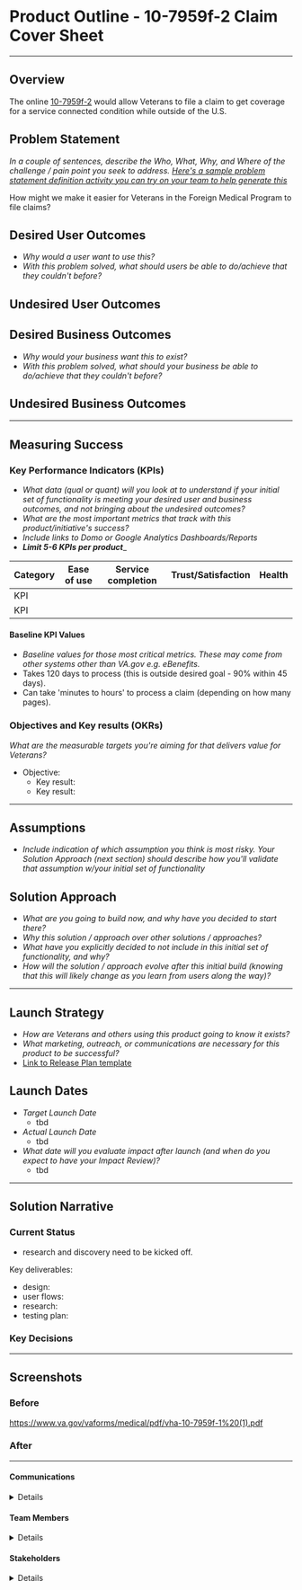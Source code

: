 
# Product Outline - 10-7959f-2 Claim Cover Sheet

---

## Overview
The online [10-7959f-2](https://www.va.gov/health-care/foreign-medical-program/) would allow Veterans to file a claim to get coverage for a service connected condition while outside of the U.S.

## Problem Statement
*In a couple of sentences, describe the Who, What, Why, and Where of the challenge / pain point you seek to address. [Here's a sample problem statement definition activity you can try on your team to help generate this](https://www.atlassian.com/team-playbook/plays/problem-framing)*

How might we make it easier for Veterans in the Foreign Medical Program to file claims?
 
## Desired User Outcomes

- *Why would a user want to use this?*
- *With this problem solved, what should users be able to do/achieve that they couldn't before?*

## Undesired User Outcomes


## Desired Business Outcomes

- *Why would your business want this to exist?*
- *With this problem solved, what should your business be able to do/achieve that they couldn't before?*

## Undesired Business Outcomes


---
## Measuring Success


### Key Performance Indicators (KPIs)
* *What data (qual or quant) will you look at to understand if your initial set of functionality is meeting your desired user and business outcomes, and not bringing about the undesired outcomes?*
* _What are the most important metrics that track with this product/initiative's success?_
* _Include links to Domo or Google Analytics Dashboards/Reports_
* _**Limit 5-6 KPIs per product**__

| Category | Ease of use | Service completion | Trust/Satisfaction | Health |
|----------|-------------|--------------------|--------------------|--------|
| KPI      |             |                    |                    |        |
| KPI      |             |                    |                    |        |

#### Baseline KPI Values
* _Baseline values for those most critical metrics. These may come from other systems other than VA.gov e.g. eBenefits._
* Takes 120 days to process (this is outside desired goal - 90% within 45 days).
* Can take 'minutes to hours' to process a claim (depending on how many pages).

### Objectives and Key results (OKRs)
_What are the measurable targets you're aiming for that delivers value for Veterans?_

- Objective:
  - Key result: 
  - Key result: 


---

## Assumptions
- *Include indication of which assumption you think is most risky. Your Solution Approach (next section) should describe how you'll validate that assumption w/your initial set of functionality*

## Solution Approach

- *What are you going to build now, and why have you decided to start there?*
- *Why this solution / approach over other solutions / approaches?*
- *What have you explicitly decided to not include in this initial set of functionality, and why?*
- *How will the solution / approach evolve after this initial build (knowing that this will likely change as you learn from users along the way)?*

--- 

## Launch Strategy
- *How are Veterans and others using this product going to know it exists?*
- *What marketing, outreach, or communications are necessary for this product to be successful?*
- [Link to Release Plan template](https://github.com/department-of-veterans-affairs/va.gov-team/blob/master/platform/product-management/release-plan-template.md)

## Launch Dates
- *Target Launch Date*
  - tbd
- *Actual Launch Date* 
  - tbd
- *What date will you evaluate impact after launch (and when do you expect to have your Impact Review)?*
  - tbd

---

## Solution Narrative

### Current Status
- research and discovery need to be kicked off.
  
Key deliverables:
- design:
- user flows:
- research:
- testing plan:
  
### Key Decisions

---
   
## Screenshots

### Before
https://www.va.gov/vaforms/medical/pdf/vha-10-7959f-1%20(1).pdf

### After

---

#### Communications

<details>

- Team Name: IVC Forms
- GitHub Label: 10-7959f-2
- Slack channel: ivc-forms
- Product POCs: Mary Wang
- Stakeholders: Andy S, Jennifer Rivera

</details>

#### Team Members

<details>
 
 - DEPO Lead: Premal Shah
 - PM: Mary Wang
 - Engineering: Bryan Alexander, Rachel Eiting
 - Research/Design: Rachael Penfil, Brian Wilke
 
</details>


#### Stakeholders

<details>
- FMP
</details>

